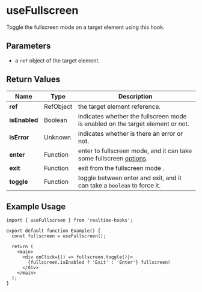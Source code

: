# useFullscreen

Toggle the fullscreen mode on a target element using this hook.

## Parameters

- a `ref` object of the target element.

## Return Values

| Name          | Type      | Description                                                                                                                                              |
| ------------- | --------- | -------------------------------------------------------------------------------------------------------------------------------------------------------- |
| **ref**       | RefObject | the target element reference.                                                                                                                            |
| **isEnabled** | Boolean   | indicates whether the fullscreen mode is enabled on the target element or not.                                                                           |
| **isError**   | Unknown   | indicates whether is there an error or not.                                                                                                              |
| **enter**     | Function  | enter to fullscreen mode, and it can take some fullscreen [options](https://developer.mozilla.org/en-US/docs/Web/API/Element/requestFullscreen#options). |
| **exit**      | Function  | exit from the fullscreen mode .                                                                                                                          |
| **toggle**    | Function  | toggle between enter and exit, and it can take a `boolean` to force it.                                                                                  |

## Example Usage

```tsx
import { useFullscreen } from 'realtime-hooks';

export default function Example() {
  const fullscreen = useFullscreen();

  return (
    <main>
      <div onClick={() => fullscreen.toggle()}>
        {fullscreen.isEnabled ? 'Exit' : 'Enter'} fullscreen!
      </div>
    </main>
  );
}
```
